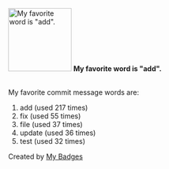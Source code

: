 <img src="https://my-badges.github.io/my-badges/favorite-word.png" alt="My favorite word is &quot;add&quot;." title="My favorite word is &quot;add&quot;." width="128">
<strong>My favorite word is &quot;add&quot;.</strong>
<br><br>

My favorite commit message words are:

1. add (used 217 times)
2. fix (used 55 times)
3. file (used 37 times)
4. update (used 36 times)
5. test (used 32 times)


Created by <a href="https://github.com/my-badges/my-badges">My Badges</a>
